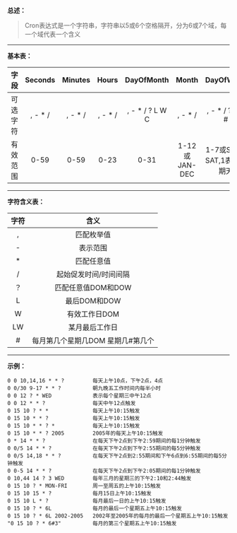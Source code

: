 **总述：**
> Cron表达式是一个字符串，字符串以5或6个空格隔开，分为6或7个域，每一个域代表一个含义

---

**基本表：**

| 字段 | Seconds | Minutes | Hours | DayOfMonth | Month | DayOfWeek | Year(可选) |
| ---- | :----: | :----: | :----: | :----: | :----: | :----: | :----: |
| 可选字符 | , - * / | , - * / | , - * / | , - * / ? L W C | , - * / | , - * / ? L C # | , - * /|
| 有效范围 | 0-59 | 0-59 | 0-23 | 0-31 | 1-12或JAN-DEC | 1-7或SUN-SAT,1表示星期天 | 1970-2099 |
---

**字符含义表：**

| 字符 | 含义 |
| :---: | :---: |
| , | 匹配枚举值 |
| - | 表示范围 |
| * | 匹配任意值 |
| / | 起始促发时间/时间间隔 |
| ？ | 匹配任意值DOM和DOW|
| L | 最后DOM和DOW|
| W | 有效工作日DOM |
| LW | 某月最后工作日 |
| # | 每月第几个星期几DOM 星期几#第几个|

---

**示例：**

	0 0 10,14,16 * * ?         每天上午10点，下午2点，4点 
	0 0/30 9-17 * * ?          朝九晚五工作时间内每半小时 
	0 0 12 ? * WED             表示每个星期三中午12点 
	0 0 12 * * ?               每天中午12点触发 
	0 15 10 ? * *              每天上午10:15触发 
	0 15 10 * * ?              每天上午10:15触发 
	0 15 10 * * ? *            每天上午10:15触发 
	0 15 10 * * ? 2005         2005年的每天上午10:15触发 
	0 * 14 * * ?               在每天下午2点到下午2:59期间的每1分钟触发 
	0 0/5 14 * * ?             在每天下午2点到下午2:55期间的每5分钟触发 
	0 0/5 14,18 * * ?          在每天下午2点到2:55期间和下午6点到6:55期间的每5分钟触发 
	0 0-5 14 * * ?             在每天下午2点到下午2:05期间的每1分钟触发 
	0 10,44 14 ? 3 WED         每年三月的星期三的下午2:10和2:44触发 
	0 15 10 ? * MON-FRI        周一至周五的上午10:15触发 
	0 15 10 15 * ?             每月15日上午10:15触发 
	0 15 10 L * ?              每月最后一日的上午10:15触发 
	0 15 10 ? * 6L             每月的最后一个星期五上午10:15触发 
	0 15 10 ? * 6L 2002-2005   2002年至2005年的每月的最后一个星期五上午10:15触发 
	"0 15 10 ? * 6#3"          每月的第三个星期五上午10:15触发
